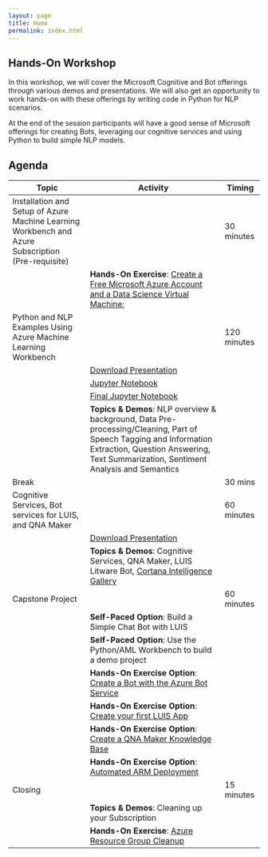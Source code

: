 ```yaml
---
layout: page
title: Home
permalink: index.html
---
```


## Hands-On Workshop

In this workshop, we will cover the Microsoft Cognitive and Bot offerings through various demos and presentations. We will also get an opportunity to work hands-on with these offerings by writing code in Python for NLP scenarios.

At the end of the session participants will have a good sense of Microsoft offerings for creating Bots, leveraging our cognitive services and using Python to build simple NLP models.

## Agenda

| Topic | Activity | Timing |
| --- | --- | --- |
| Installation and Setup of Azure Machine Learning Workbench and Azure Subscription (Pre-requisite) | | 30 minutes |
| | **Hands-On Exercise**: [Create a Free Microsoft Azure Account and a Data Science Virtual Machine: ](setup.html) | |
| Python and NLP Examples Using Azure Machine Learning Workbench | | 120 minutes |
| | [Download Presentation](assets/presentation-natural_language_processing.pdf) | |
| | [Jupyter Notebook](assets/notebook-movie_review.ipynb) | |
| | [Final Jupyter Notebook](assets/notebook-movie_review_final.ipynb) | |
| | **Topics & Demos**: NLP overview & background, Data Pre-processing/Cleaning, Part of Speech Tagging and Information Extraction, Question Answering, Text Summarization, Sentiment Analysis and Semantics | |
| Break | | 30 mins |
| Cognitive Services, Bot services for LUIS, and QNA Maker | | 60 minutes |
| | [Download Presentation](assets/presentation-cognitive_and_bot.pdf) | |
| | **Topics & Demos**: Cognitive Services, QNA Maker, LUIS Litware Bot, [Cortana Intelligence Gallery](https://gallery.cortanaintelligence.com/) | |
| Capstone Project | | 60 minutes |
| | **Self-Paced Option**: Build a Simple Chat Bot with LUIS | |
| | **Self-Paced Option**: Use the Python/AML Workbench to build a demo project | |
| | **Hands-On Exercise Option**: [Create a Bot with the Azure Bot Service](bot.html) | |
| | **Hands-On Exercise Option**: [Create your first LUIS App](luis.html) | |
| | **Hands-On Exercise Option**: [Create a QNA Maker Knowledge Base](qna.html) | |
| | **Hands-On Exercise Option**: [Automated ARM Deployment](arm.html) | |
| Closing | | 15 minutes |
| | **Topics & Demos**: Cleaning up your Subscription | |
| | **Hands-On Exercise**: [Azure Resource Group Cleanup](cleanup.html) | |
